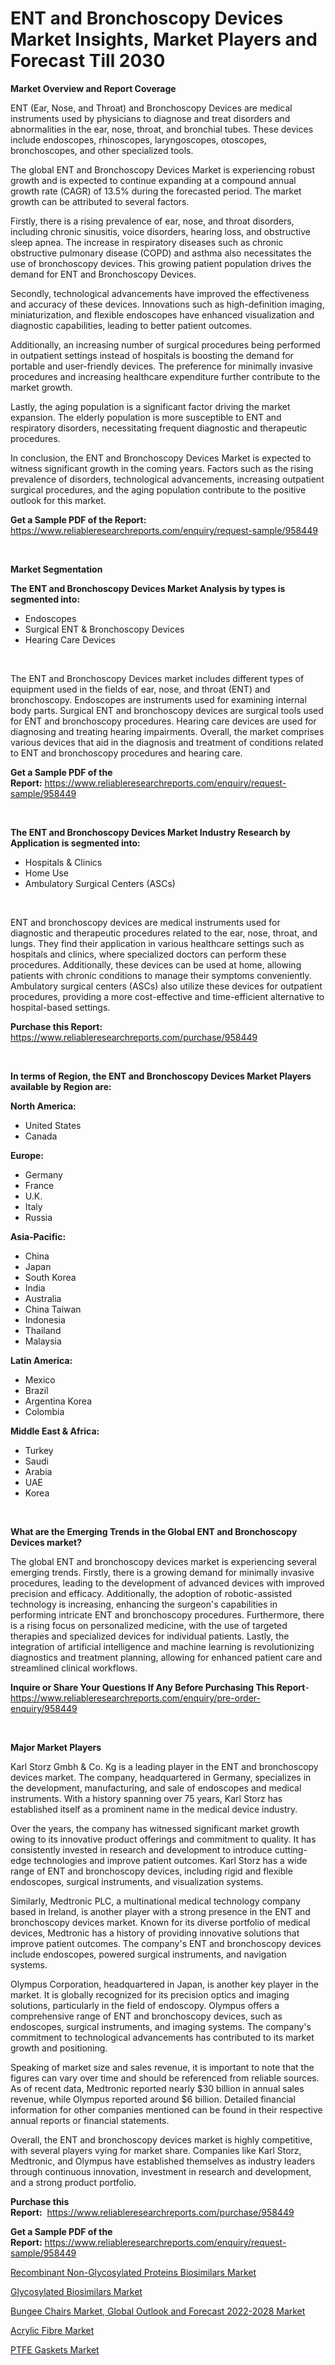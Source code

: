 <p><h1>ENT and Bronchoscopy Devices Market Insights, Market Players and Forecast Till 2030</h1></p><p><strong>Market Overview and Report Coverage</strong></p>
<p><p>ENT (Ear, Nose, and Throat) and Bronchoscopy Devices are medical instruments used by physicians to diagnose and treat disorders and abnormalities in the ear, nose, throat, and bronchial tubes. These devices include endoscopes, rhinoscopes, laryngoscopes, otoscopes, bronchoscopes, and other specialized tools.</p><p>The global ENT and Bronchoscopy Devices Market is experiencing robust growth and is expected to continue expanding at a compound annual growth rate (CAGR) of 13.5% during the forecasted period. The market growth can be attributed to several factors.</p><p>Firstly, there is a rising prevalence of ear, nose, and throat disorders, including chronic sinusitis, voice disorders, hearing loss, and obstructive sleep apnea. The increase in respiratory diseases such as chronic obstructive pulmonary disease (COPD) and asthma also necessitates the use of bronchoscopy devices. This growing patient population drives the demand for ENT and Bronchoscopy Devices.</p><p>Secondly, technological advancements have improved the effectiveness and accuracy of these devices. Innovations such as high-definition imaging, miniaturization, and flexible endoscopes have enhanced visualization and diagnostic capabilities, leading to better patient outcomes.</p><p>Additionally, an increasing number of surgical procedures being performed in outpatient settings instead of hospitals is boosting the demand for portable and user-friendly devices. The preference for minimally invasive procedures and increasing healthcare expenditure further contribute to the market growth.</p><p>Lastly, the aging population is a significant factor driving the market expansion. The elderly population is more susceptible to ENT and respiratory disorders, necessitating frequent diagnostic and therapeutic procedures.</p><p>In conclusion, the ENT and Bronchoscopy Devices Market is expected to witness significant growth in the coming years. Factors such as the rising prevalence of disorders, technological advancements, increasing outpatient surgical procedures, and the aging population contribute to the positive outlook for this market.</p></p>
<p><strong>Get a Sample PDF of the Report:</strong> <a href="https://www.reliableresearchreports.com/enquiry/request-sample/958449">https://www.reliableresearchreports.com/enquiry/request-sample/958449</a></p>
<p>&nbsp;</p>
<p><strong>Market Segmentation</strong></p>
<p><strong>The ENT and Bronchoscopy Devices Market Analysis by types is segmented into:</strong></p>
<p><ul><li>Endoscopes</li><li>Surgical ENT & Bronchoscopy Devices</li><li>Hearing Care Devices</li></ul></p>
<p>&nbsp;</p>
<p><p>The ENT and Bronchoscopy Devices market includes different types of equipment used in the fields of ear, nose, and throat (ENT) and bronchoscopy. Endoscopes are instruments used for examining internal body parts. Surgical ENT and bronchoscopy devices are surgical tools used for ENT and bronchoscopy procedures. Hearing care devices are used for diagnosing and treating hearing impairments. Overall, the market comprises various devices that aid in the diagnosis and treatment of conditions related to ENT and bronchoscopy procedures and hearing care.</p></p>
<p><strong>Get a Sample PDF of the Report:</strong>&nbsp;<a href="https://www.reliableresearchreports.com/enquiry/request-sample/958449">https://www.reliableresearchreports.com/enquiry/request-sample/958449</a></p>
<p>&nbsp;</p>
<p><strong>The ENT and Bronchoscopy Devices Market Industry Research by Application is segmented into:</strong></p>
<p><ul><li>Hospitals & Clinics</li><li>Home Use</li><li>Ambulatory Surgical Centers (ASCs)</li></ul></p>
<p>&nbsp;</p>
<p><p>ENT and bronchoscopy devices are medical instruments used for diagnostic and therapeutic procedures related to the ear, nose, throat, and lungs. They find their application in various healthcare settings such as hospitals and clinics, where specialized doctors can perform these procedures. Additionally, these devices can be used at home, allowing patients with chronic conditions to manage their symptoms conveniently. Ambulatory surgical centers (ASCs) also utilize these devices for outpatient procedures, providing a more cost-effective and time-efficient alternative to hospital-based settings.</p></p>
<p><strong>Purchase this Report:</strong>&nbsp; <a href="https://www.reliableresearchreports.com/purchase/958449">https://www.reliableresearchreports.com/purchase/958449</a></p>
<p>&nbsp;</p>
<p><strong>In terms of Region, the ENT and Bronchoscopy Devices Market Players available by Region are:</strong></p>
<p>
    <p> <strong> North America: </strong>
        <ul>
            <li>United States</li>
            <li>Canada</li>
        </ul>
        </p> 
    <p> <strong> Europe: </strong>
        <ul>
            <li>Germany</li>
            <li>France</li>
            <li>U.K.</li>
            <li>Italy</li>
            <li>Russia</li>
        </ul>
        </p> 
    <p> <strong> Asia-Pacific: </strong>
        <ul>
            <li>China</li>
            <li>Japan</li>
            <li>South Korea</li>
            <li>India</li>
            <li>Australia</li>
            <li>China Taiwan</li>
            <li>Indonesia</li>
            <li>Thailand</li>
            <li>Malaysia</li>
        </ul>
        </p> 
    <p> <strong> Latin America: </strong>
        <ul>
            <li>Mexico</li>
            <li>Brazil</li>
            <li>Argentina Korea</li>
            <li>Colombia</li>
        </ul>
        </p> 
    <p> <strong> Middle East & Africa: </strong>
        <ul>
            <li>Turkey</li>
            <li>Saudi</li>
            <li>Arabia</li>
            <li>UAE</li>
            <li>Korea</li>
        </ul>
    </p>
    </p>
<p>&nbsp;</p>
<p><strong>What are the Emerging Trends in the Global ENT and Bronchoscopy Devices market?</strong></p>
<p><p>The global ENT and bronchoscopy devices market is experiencing several emerging trends. Firstly, there is a growing demand for minimally invasive procedures, leading to the development of advanced devices with improved precision and efficacy. Additionally, the adoption of robotic-assisted technology is increasing, enhancing the surgeon's capabilities in performing intricate ENT and bronchoscopy procedures. Furthermore, there is a rising focus on personalized medicine, with the use of targeted therapies and specialized devices for individual patients. Lastly, the integration of artificial intelligence and machine learning is revolutionizing diagnostics and treatment planning, allowing for enhanced patient care and streamlined clinical workflows.</p></p>
<p><strong>Inquire or Share Your Questions If Any Before Purchasing This Report</strong>- <a href="https://www.reliableresearchreports.com/enquiry/pre-order-enquiry/958449">https://www.reliableresearchreports.com/enquiry/pre-order-enquiry/958449</a></p>
<p>&nbsp;</p>
<p><strong>Major Market Players</strong></p>
<p><p>Karl Storz Gmbh & Co. Kg is a leading player in the ENT and bronchoscopy devices market. The company, headquartered in Germany, specializes in the development, manufacturing, and sale of endoscopes and medical instruments. With a history spanning over 75 years, Karl Storz has established itself as a prominent name in the medical device industry.</p><p>Over the years, the company has witnessed significant market growth owing to its innovative product offerings and commitment to quality. It has consistently invested in research and development to introduce cutting-edge technologies and improve patient outcomes. Karl Storz has a wide range of ENT and bronchoscopy devices, including rigid and flexible endoscopes, surgical instruments, and visualization systems.</p><p>Similarly, Medtronic PLC, a multinational medical technology company based in Ireland, is another player with a strong presence in the ENT and bronchoscopy devices market. Known for its diverse portfolio of medical devices, Medtronic has a history of providing innovative solutions that improve patient outcomes. The company's ENT and bronchoscopy devices include endoscopes, powered surgical instruments, and navigation systems.</p><p>Olympus Corporation, headquartered in Japan, is another key player in the market. It is globally recognized for its precision optics and imaging solutions, particularly in the field of endoscopy. Olympus offers a comprehensive range of ENT and bronchoscopy devices, such as endoscopes, surgical instruments, and imaging systems. The company's commitment to technological advancements has contributed to its market growth and positioning.</p><p>Speaking of market size and sales revenue, it is important to note that the figures can vary over time and should be referenced from reliable sources. As of recent data, Medtronic reported nearly $30 billion in annual sales revenue, while Olympus reported around $6 billion. Detailed financial information for other companies mentioned can be found in their respective annual reports or financial statements.</p><p>Overall, the ENT and bronchoscopy devices market is highly competitive, with several players vying for market share. Companies like Karl Storz, Medtronic, and Olympus have established themselves as industry leaders through continuous innovation, investment in research and development, and a strong product portfolio.</p></p>
<p><strong>Purchase this Report:</strong>&nbsp;&nbsp;<a href="https://www.reliableresearchreports.com/purchase/958449">https://www.reliableresearchreports.com/purchase/958449</a></p>
<p></p>
<p><strong>Get a Sample PDF of the Report:</strong>&nbsp;<a href="https://www.reliableresearchreports.com/enquiry/request-sample/958449">https://www.reliableresearchreports.com/enquiry/request-sample/958449</a></p>
<p><p><a href="https://medium.com/@sarahcornish2022/recombinant-non-glycosylated-proteins-biosimilars-market-size-growth-forecast-2023-2030-2e9c27d9380f">Recombinant Non-Glycosylated Proteins Biosimilars Market</a></p><p><a href="https://medium.com/@carolhunter1939/glycosylated-biosimilars-market-size-growth-forecast-2023-2030-70a02f7f252e">Glycosylated Biosimilars Market</a></p><p><a href="https://issuu.com/reportprime-2/docs/bungee-chairs-market-global-outlook-and-forecast-2?fr=xKAE9_zU1NQ">Bungee Chairs Market, Global Outlook and Forecast 2022-2028 Market</a></p><p><a href="https://www.linkedin.com/pulse/acrylic-fibre-market-share-amp-new-trends-analysis-report-h4ede/">Acrylic Fibre Market</a></p><p><a href="https://www.linkedin.com/pulse/ptfe-gaskets-market-share-amp-new-trends-analysis-report-pcohe/">PTFE Gaskets Market</a></p></p>